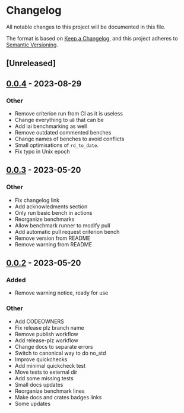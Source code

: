 # Changelog
All notable changes to this project will be documented in this file.

The format is based on [Keep a Changelog](https://keepachangelog.com/en/1.0.0/),
and this project adheres to [Semantic Versioning](https://semver.org/spec/v2.0.0.html).

## [Unreleased]

## [0.0.4](https://github.com/nakedible/datealgo-rs/compare/v0.0.3...v0.0.4) - 2023-08-29

### Other
- Remove criterion run from CI as it is useless
- Change everything to `u8` that can be
- Add iai benchmarking as well
- Remove outdated commented benches
- Change names of benches to avoid conflicts
- Small optimisations of `rd_to_date`.
- Fix typo in Unix epoch

## [0.0.3](https://github.com/nakedible/datealgo-rs/compare/v0.0.2...v0.0.3) - 2023-05-20

### Other
- Fix changelog link
- Add acknowledments section
- Only run basic bench in actions
- Reorganize benchmarks
- Allow benchmark runner to modify pull
- Add automatic pull request criterion bench
- Remove version from README
- Remove warning from README

## [0.0.2](https://github.com/nakedible/datealgo-rs/compare/v0.0.1...v0.0.2) - 2023-05-20

### Added
- Remove warning notice, ready for use

### Other
- Add CODEOWNERS
- Fix release plz branch name
- Remove publish workflow
- Add release-plz workflow
- Change docs to separate errors
- Switch to canonical way to do no_std
- Improve quickchecks
- Add minimal quickcheck test
- Move tests to external dir
- Add some missing tests
- Small docs updates
- Reorganize benchmark lines
- Make docs and crates badges links
- Some updates
